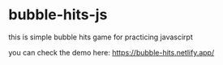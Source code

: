 # bubble-hits-js

this is simple bubble hits game for practicing javascirpt 

you can check the demo here: 
https://bubble-hits.netlify.app/
